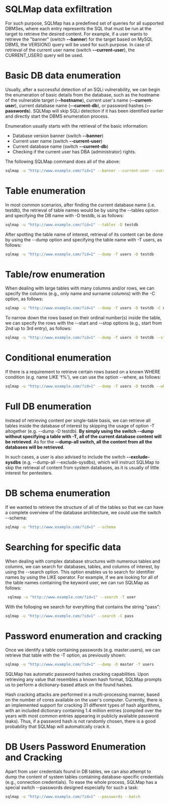 # SQLMap data exfiltration

For such purpose, SQLMap has a predefined set of queries for all supported DBMSes, where each entry represents the SQL that must be run at the target to retrieve the desired content. For example, if a user wants to retrieve the "banner" (switch **--banner**) for the target based on MySQL DBMS, the VERSION() query will be used for such purpose.
In case of retrieval of the current user name (switch **--current-user**), the CURRENT_USER() query will be used.

# Basic DB data enumeration

Usually, after a successful detection of an SQLi vulnerability, we can begin the enumeration of basic details from the database, such as the hostname of the vulnerable target (**--hostname**), current user's name (**--current-user**), current database name (**--current-db**), or password hashes (**--passwords**). SQLMap will skip SQLi detection if it has been identified earlier and directly start the DBMS enumeration process.

Enumeration usually starts with the retrieval of the basic information:

- Database version banner (switch **--banner**)
- Current user name (switch **--current-user**)
- Current database name (switch **--current-db**)
- Checking if the current user has DBA (administrator) rights.

The following SQLMap command does all of the above:

```bash
sqlmap -u "http://www.example.com/?id=1" --banner --current-user --current-db --is-dba
```

# Table enumeration
In most common scenarios, after finding the current database name (i.e. testdb), the retrieval of table names would be by using the --tables option and specifying the DB name with -D testdb, is as follows:

```bash
sqlmap -u "http://www.example.com/?id=1" --tables -D testdb
```

After spotting the table name of interest, retrieval of its content can be done by using the --dump option and specifying the table name with -T users, as follows:

```bash
sqlmap -u "http://www.example.com/?id=1" --dump -T users -D testdb
```

# Table/row enumeration
When dealing with large tables with many columns and/or rows, we can specify the columns (e.g., only name and surname columns) with the -C option, as follows:

```bash
sqlmap -u "http://www.example.com/?id=1" --dump -T users -D testdb -C name,surname
```
To narrow down the rows based on their ordinal number(s) inside the table, we can specify the rows with the --start and --stop options (e.g., start from 2nd up to 3rd entry), as follows:

```bash
sqlmap -u "http://www.example.com/?id=1" --dump -T users -D testdb --start=2 --stop=3
```

# Conditional enumeration
If there is a requirement to retrieve certain rows based on a known WHERE condition (e.g. name LIKE 'f%'), we can use the option --where, as follows:
```bash
sqlmap -u "http://www.example.com/?id=1" --dump -T users -D testdb --where="name LIKE 'f%'"
```

# Full DB enumeration

Instead of retrieving content per single-table basis, we can retrieve all tables inside the database of interest by skipping the usage of option -T altogether (e.g. --dump -D testdb). **By simply using the switch --dump without specifying a table with -T, all of the current database content will be retrieved**. As for the **--dump-all switch, all the content from all the databases will be retrieved**.

In such cases, a user is also advised to include the switch **--exclude-sysdbs** (e.g. --dump-all --exclude-sysdbs), which will instruct SQLMap to skip the retrieval of content from system databases, as it is usually of little interest for pentesters.

# DB schema enumeration
If we wanted to retrieve the structure of all of the tables so that we can have a complete overview of the database architecture, we could use the switch --schema:

```bash
sqlmap -u "http://www.example.com/?id=1" --schema
```

# Searching for specific data

When dealing with complex database structures with numerous tables and columns, we can search for databases, tables, and columns of interest, by using the --search option. This option enables us to search for identifier names by using the LIKE operator. For example, if we are looking for all of the table names containing the keyword user, we can run SQLMap as follows:

```bash
 sqlmap -u "http://www.example.com/?id=1" --search -T user
```

With the folloqing we search for everything that contains the string "pass":

```bash
sqlmap -u "http://www.example.com/?id=1" --search -C pass
```

# Password enumeration and cracking

Once we identify a table containing passwords (e.g. master.users), we can retrieve that table with the -T option, as previously shown:

```bash
sqlmap -u "http://www.example.com/?id=1" --dump -D master -T users
```

SQLMap has automatic password hashes cracking capabilities. Upon retrieving any value that resembles a known hash format, SQLMap prompts us to perform a dictionary-based attack on the found hashes.

Hash cracking attacks are performed in a multi-processing manner, based on the number of cores available on the user's computer. Currently, there is an implemented support for cracking 31 different types of hash algorithms, with an included dictionary containing 1.4 million entries (compiled over the years with most common entries appearing in publicly available password leaks). Thus, if a password hash is not randomly chosen, there is a good probability that SQLMap will automatically crack it.

# DB Users Password Enumeration and Cracking

Apart from user credentials found in DB tables, we can also attempt to dump the content of system tables containing database-specific credentials (e.g., connection credentials). To ease the whole process, SQLMap has a special switch --passwords designed especially for such a task:

```bash
sqlmap -u "http://www.example.com/?id=1" --passwords --batch
```

